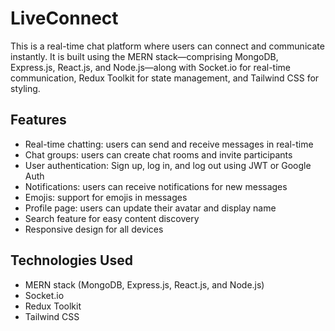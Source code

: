 # LiveConnect 
This is a real-time chat platform where users can connect and communicate instantly. It is built using the MERN stack—comprising MongoDB, Express.js, React.js, and Node.js—along with Socket.io for real-time communication, Redux Toolkit for state management, and Tailwind CSS for styling.

## Features

- Real-time chatting: users can send and receive messages in real-time
- Chat groups: users can create chat rooms and invite participants
- User authentication: Sign up, log in, and log out using JWT or Google Auth
- Notifications: users can receive notifications for new messages
- Emojis: support for emojis in messages
- Profile page: users can update their avatar and display name
- Search feature for easy content discovery
- Responsive design for all devices


## Technologies Used

- MERN stack (MongoDB, Express.js, React.js, and Node.js)
- Socket.io
- Redux Toolkit
- Tailwind CSS


